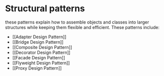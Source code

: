 # Structural patterns
these patterns explain how to assemble objects and classes into larger structures while keeping them flexible and efficient.
These patterns include:
- [[Adapter Design Pattern]]
- [[Bridge Design Pattern]]
- [[Composite Design Pattern]]
- [[Decorator Design Pattern]]
- [[Facade Design Pattern]]
- [[Flyweight Design Pattern]]
- [[Proxy Design Pattern]]
